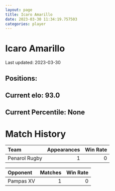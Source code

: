 ```yaml
---  
layout: page  
title: Icaro Amarillo  
date: 2023-03-30 11:34:19.757503  
categories: player  
---
```

# Icaro Amarillo


Last updated: 2023-03-30
## Positions: 

## Current elo: 93.0

## Current Percentile: None

# Match History


| Team          |   Appearances |   Win Rate |
|:--------------|--------------:|-----------:|
| Penarol Rugby |             1 |          0 |

| Opponent   |   Matches |   Win Rate |
|:-----------|----------:|-----------:|
| Pampas XV  |         1 |          0 |